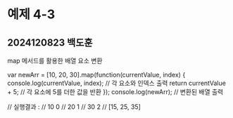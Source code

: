 # 예제 4-3  
## 2024120823 백도훈  

map 메서드를 활용한 배열 요소 변환  


var newArr = [10, 20, 30].map(function(currentValue, index) {
  console.log(currentValue, index);  // 각 요소와 인덱스 출력
  return currentValue + 5;  // 각 요소에 5를 더한 값을 반환
});
console.log(newArr);  // 변환된 배열 출력


// 실행결과 : 
// 10 0
// 20 1
// 30 2
// [15, 25, 35]  
